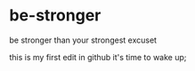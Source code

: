 # be-stronger
be stronger than your strongest excuset 


this is my first edit in github
it's time to wake up;
